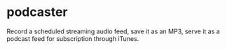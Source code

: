 # podcaster
Record a scheduled streaming audio feed, save it as an MP3, serve it as a podcast feed for subscription through iTunes.
